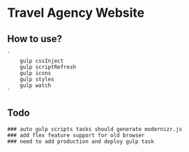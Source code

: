 # Travel Agency Website


## How to use?
    `
        gulp cssInject
        gulp scriptRefresh
        gulp icons
        gulp styles
        gulp watch
    `

## Todo

    ### auto gulp scripts tasks should generate modernizr.js
    ### add flex feature support for old browser
    ### need to add production and deploy gulp task